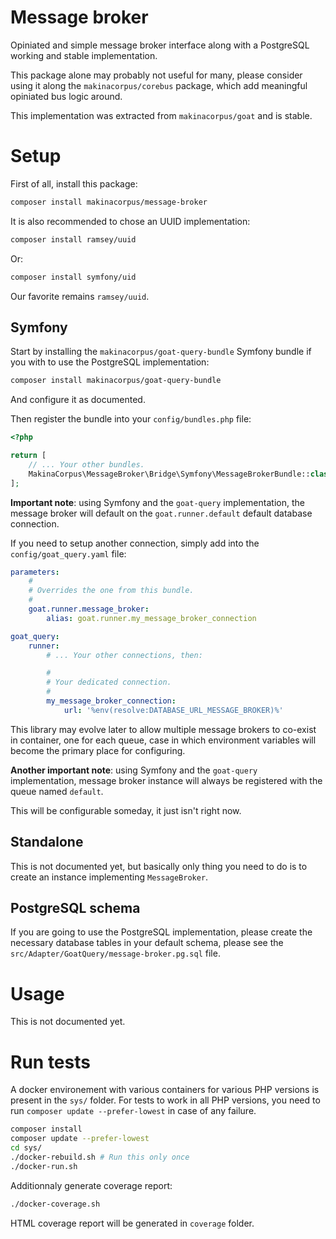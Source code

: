 # Message broker

Opiniated and simple message broker interface along with a PostgreSQL
working and stable implementation.

This package alone may probably not useful for many, please consider using it
along the `makinacorpus/corebus` package, which add meaningful opiniated bus
logic around.

This implementation was extracted from `makinacorpus/goat` and is stable.

# Setup

First of all, install this package:

```sh
composer install makinacorpus/message-broker
```

It is also recommended to chose an UUID implementation:

```sh
composer install ramsey/uuid
```

Or:

```sh
composer install symfony/uid
```

Our favorite remains `ramsey/uuid`.

## Symfony

Start by installing the `makinacorpus/goat-query-bundle` Symfony bundle if you
with to use the PostgreSQL implementation:

```sh
composer install makinacorpus/goat-query-bundle
```

And configure it as documented.

Then register the bundle into your `config/bundles.php` file:

```php
<?php

return [
    // ... Your other bundles.
    MakinaCorpus\MessageBroker\Bridge\Symfony\MessageBrokerBundle::class => ['all' => true],
];
```

**Important note**: using Symfony and the `goat-query` implementation, the
message broker will default on the `goat.runner.default` default database
connection.

If you need to setup another connection, simply add into the
`config/goat_query.yaml` file:

```yaml
parameters:
    #
    # Overrides the one from this bundle.
    #
    goat.runner.message_broker:
        alias: goat.runner.my_message_broker_connection

goat_query:
    runner:
        # ... Your other connections, then:

        #
        # Your dedicated connection.
        #
        my_message_broker_connection:
            url: '%env(resolve:DATABASE_URL_MESSAGE_BROKER)%'
```

This library may evolve later to allow multiple message brokers to co-exist
in container, one for each queue, case in which environment variables will
become the primary place for configuring.

**Another important note**: using Symfony and the `goat-query` implementation,
message broker instance will always be registered with the queue named
`default`.

This will be configurable someday, it just isn't right now.

## Standalone

This is not documented yet, but basically only thing you need to do is to
create an instance implementing `MessageBroker`.

## PostgreSQL schema

If you are going to use the PostgreSQL implementation, please create the
necessary database tables in your default schema, please see the
`src/Adapter/GoatQuery/message-broker.pg.sql` file.

# Usage

This is not documented yet.

# Run tests

A docker environement with various containers for various PHP versions is
present in the `sys/` folder. For tests to work in all PHP versions, you
need to run `composer update --prefer-lowest` in case of any failure.

```sh
composer install
composer update --prefer-lowest
cd sys/
./docker-rebuild.sh # Run this only once
./docker-run.sh
```

Additionnaly generate coverage report:

```sh
./docker-coverage.sh
```

HTML coverage report will be generated in `coverage` folder.
